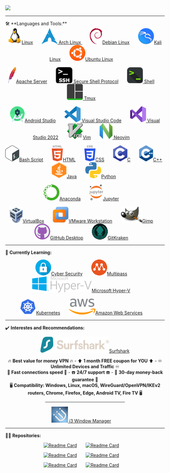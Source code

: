 <!-- ### Hi there 👋 -->

<!--
**G4NST3/G4NST3** is a ✨ _special_ ✨ repository because its `README.md` (this file) appears on your GitHub profile.

Here are some ideas to get you started:

- 🔭 I’m currently working on ...
- 🌱 I’m currently learning ...
- 👯 I’m looking to collaborate on ...
- 🤔 I’m looking for help with ...
- 💬 Ask me about ...
- 📫 How to reach me: ...
- 😄 Pronouns: ...
- ⚡ Fun fact: ...
-->
<div id="" align="left"> <img src="https://media1.giphy.com/media/gjrYDwbjnK8x36xZIO/giphy.gif?cid=ecf05e47jbunk2q2i9q99rfhs4po893v8cn0jr6byknuwqon&rid=giphy.gif&ct=s" height="150" /> </div>
<!-- <div id="" align="center">
![nunonogueir444's GitHub stats](https://github-readme-stats.vercel.app/api?username=nunonogueir444&theme=merko&show_icons=true&count_private=true&bg_color=00000000&border_radius=1) &nbsp; &nbsp; &nbsp; &nbsp; ![Top Langs](https://github-readme-stats.vercel.app/api/top-langs/?username=nunonogueir444&theme=merko&bg_color=00000000&border_radius=1) -->
<!-- https://github.com/anuraghazra/github-readme-stats -->
<!--  <img src="https://komarev.com/ghpvc/?username=G4NST3&style=for-the-badge&color=blue&label=PROFILE+VIEWS" alt=""/> -->
<hr/>
<!--  </div> -->
🛠️ **Languages and Tools:**
<br>
<div id="" align="center">
<a href="https://kernel.org/"> <img src="/images/linux.png" alt="Linux" width="" height="">Linux</a> &nbsp; &nbsp; &nbsp;
<a href="https://archlinux.org/"> <img src="/images/arch.png" alt="Arch" width="" height=""> Arch Linux </a> &nbsp; &nbsp; &nbsp;
<a href="https://www.debian.org/"> <img src="/images/debian.png" alt="Debian" width="" height="">Debian Linux</a> &nbsp; &nbsp; &nbsp;
<a href="https://www.kali.org/"> <img src="/images/kali.png" alt="Kali" width="" height="">Kali Linux</a> &nbsp; &nbsp; &nbsp;
<a href="https://ubuntu.com/"> <img src="/images/ubuntu.png" alt="Ubuntu" width="" height="">Ubuntu Linux</a> &nbsp; &nbsp; &nbsp;
<br><br>
<a href="https://www.apache.org/"> <img src="/images/apache.png" alt="Apache" width="" height="">Apache Server</a> &nbsp; &nbsp; &nbsp;
<a href="https://www.openssh.com/"> <img src="/images/ssh.png" alt="Secure Shell Protocol" width="" height=""> Secure Shell Protocol</a> &nbsp; &nbsp; &nbsp;
<a href="https://en.wikipedia.org/wiki/Unix_shell"> <img src="/images/shell.png" alt="Shell" width="" height=""> Shell</a> &nbsp; &nbsp; &nbsp;
<a href="https://github.com/tmux/tmux/wiki/"> <img src="/images/tmux.png" alt="Tmux" width="" height=""> Tmux</a> &nbsp; &nbsp; &nbsp;  
<br><br>
<a href="https://developer.android.com/studio"> <img src="/images/androidstudio.png" alt="Android Studio" width="" height="">Android Studio</a> &nbsp; &nbsp; &nbsp;
<a href="https://code.visualstudio.com/"> <img src="/images/vscode.png" alt="Visual Studio Code" width="" height=""> Visual Studio Code</a> &nbsp; &nbsp; &nbsp;
<a href="https://visualstudio.microsoft.com/vs/"> <img src="/images/visualstudio2022.png" alt="Visual Studio 2022" width="" height=""> Visual Studio 2022</a> &nbsp; &nbsp; &nbsp;
<a href="https://www.vim.org/"> <img src="/images/vim.png" alt="Vim" width="" height="">Vim</a> &nbsp; &nbsp; &nbsp;
<a href="https://neovim.io/"> <img src="/images/neovim.png" alt="Neovim" width="" height=""> Neovim</a> &nbsp; &nbsp; &nbsp;
<br><br>
<a href="https://tiswww.case.edu/php/chet/bash/bashtop.html"> <img src="/images/bash.png" alt="Bash Script" width="" height="">Bash Script</a> &nbsp; &nbsp; &nbsp;
<a href="https://en.wikipedia.org/wiki/HTML"> <img src="/images/html.png" alt="HTML" width="" height="">HTML</a> &nbsp; &nbsp; &nbsp;
<a href="https://en.wikipedia.org/wiki/CSS"> <img src="/images/css.png" alt="CSS" width="" height="">CSS</a> &nbsp; &nbsp; &nbsp;
<a href="https://www.w3schools.com/c/"> <img src="/images/c.png" alt="c" width="" height="">C</a> &nbsp; &nbsp; &nbsp;
<a href="https://cplusplus.com/"> <img src="/images/c++.png" alt="c++" width="" height="">C++</a> &nbsp; &nbsp; &nbsp;
<a href="https://dev.java/"> <img src="/images/java.png" alt="Java" width="" height="">Java</a> &nbsp; &nbsp; &nbsp;
<a href="https://www.python.org/"> <img src="/images/python.png" alt="Python" width="" height="">Python</a> &nbsp; &nbsp; &nbsp;
<br><br>
<a href="https://www.anaconda.com/"> <img src="/images/anaconda.png" alt="Anaconda" width="" height="">Anaconda</a> &nbsp; &nbsp; &nbsp;
<a href="https://jupyter.org/"> <img src="/images/jupyter.png" alt="Jupyter" width="" height="">Jupyter</a> &nbsp; &nbsp; &nbsp;
<br><br>  
<a href="https://www.virtualbox.org/"><img src="/images/virtualbox.png" alt="VirtualBox" width="" height="">VirtualBox</a> &nbsp; &nbsp; &nbsp;
<a href="https://www.vmware.com/products/workstation-pro.html"><img src="/images/vmwareworkstation.png" alt="VMware Workstation" width="" height="">VMware Workstation</a> &nbsp; &nbsp; &nbsp;
<a href="https://www.gimp.org/"> <img src="/images/gimp.png" alt="Gimp" width="" height="">Gimp</a> &nbsp; &nbsp; &nbsp;
<a href="https://desktop.github.com/"> <img src="/images/githubdesktop.png" alt="GitHub Desktop" width="" height="">GitHub Desktop</a> &nbsp; &nbsp; &nbsp;
<a href="https://www.gitkraken.com/"> <img src="/images/gitkraken.png" alt="GitKraken" width="" height="">GitKraken</a> &nbsp; &nbsp; &nbsp;
<hr/>
</div>

🧠 **Currently Learning:** 

<div id="" align="center">
<a href="https://cyberireland.ie/"> <img src="/images/cybersecurity.png" alt="Cyber Security" width="" height="">Cyber Security</a> &nbsp; &nbsp; &nbsp;
<a href="https://multipass.run/"> <img src="/images/multipass.png" alt="Multipass" width="" height="">Multipass</a> &nbsp; &nbsp; &nbsp;
<a href="https://learn.microsoft.com/en-us/virtualization/"> <img src="/images/hyperv.png" alt="Hyper-V" width="" height="">Microsoft Hyper-V</a> &nbsp; &nbsp; &nbsp;
<br/><br/>
<a href="https://kubernetes.io/"> <img src="/images/kubernetes.png" alt="Kubernetes" width="" height="">Kubernetes</a> &nbsp; &nbsp; &nbsp;
<a href="https://aws.amazon.com/"> <img src="/images/aws.png" alt="AWS Amazon Web Services" width="" height="">Amazon Web Services</a> &nbsp; &nbsp; &nbsp;
<hr/>
</div>

✔️ **Interestes and Recommendations:** 

<div id="" align="center">
<a href="https://surfshark.club/friend/mC8gAGaq"> <img src="/images/surfshark.png" alt="Surfshark" width="" height="">Surfshark</a>

🔥 **Best value for money VPN** 🔥 - ⬆️ **1 month FREE coupon for YOU** ⬆️ - ♾️ **Unlimited Devices and Traffic** ♾️<br/>
🏃 **Fast connections speed** 🏃 - ☎️ **24/7 support** ☎️ - 🤑 **30-day money-back guarantee** 🤑<br/>
🖥️ **Compatibility: Windows, Linux, macOS, WireGuard/OpenVPN/IKEv2 routers, Chrome, Firefox, Edge, Android TV, Fire TV** 🖥️
<p>

<hr width="50%"/>
    
<a href="https://i3wm.org/"> <img src="/images/i3.png" alt="i3 Window Manager" width="" height=""> i3 Window Manager</a> &nbsp; &nbsp; &nbsp;
<hr/>
</div>

👷‍♂️ **Repositories:** 

<div id="" align="center">
  
[![Readme Card](https://github-readme-stats.vercel.app/api/pin/?username=nunonogueir444&repo=GNU-Linux&theme=merko&bg_color=00000000&border_radius=1)](https://github.com/nunonogueir444/GNU-Linux) &nbsp; &nbsp; &nbsp;
[![Readme Card](https://github-readme-stats.vercel.app/api/pin/?username=nunonogueir444&repo=Shell_Script&theme=merko&bg_color=00000000&border_radius=1)](https://github.com/nunonogueir444/Shell_Script) &nbsp; &nbsp; &nbsp; <p>
[![Readme Card](https://github-readme-stats.vercel.app/api/pin/?username=nunonogueir444&repo=Windows&theme=merko&bg_color=00000000&border_radius=1)](https://github.com/nunonogueir444/Windows) &nbsp; &nbsp; &nbsp;
[![Readme Card](https://github-readme-stats.vercel.app/api/pin/?username=nunonogueir444&repo=Learn_Colors_for_Toddlers&theme=merko&bg_color=00000000&border_radius=1)](https://github.com/nunonogueir444/Learn_Colors_for_Toddlers) &nbsp; &nbsp; &nbsp; <p>
[![Readme Card](https://github-readme-stats.vercel.app/api/pin/?username=nunonogueir444&repo=Star_Wars_Guess&theme=merko&bg_color=00000000&border_radius=1)](https://github.com/nunonogueir444/Star_Wars_Guess) &nbsp; &nbsp; &nbsp;
[![Readme Card](https://github-readme-stats.vercel.app/api/pin/?username=nunonogueir444&repo=Guess_Animal_-_Kids_Game&theme=merko&bg_color=00000000&border_radius=1)](https://github.com/nunonogueir444/Guess_Animal_-_Kids_Game) &nbsp; &nbsp; &nbsp;
</div>
